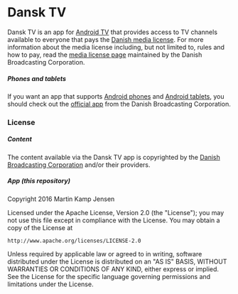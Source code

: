 # Dansk TV

Dansk TV is an app for [Android TV](https://android.com/tv) that provides access to TV channels available to everyone that pays the [Danish media license](https://en.wikipedia.org/wiki/Television_licence#Denmark). For more information about the media license including, but not limited to, rules and how to pay, read the [media license page](https://www.dr.dk/om-dr/licens/licens-english) maintained by the Danish Broadcasting Corporation.

##### Phones and tablets

If you want an app that supports [Android phones](https://android.com/phones) and [Android tablets](https://android.com/tablets), you should check out the [official app](https://play.google.com/store/apps/details?id=dk.dr.webplayer) from the Danish Broadcasting Corporation.

### License

##### Content

The content available via the Dansk TV app is copyrighted by the [Danish Broadcasting Corporation](https://www.dr.dk) and/or their providers.

##### App (this repository)

Copyright 2016 Martin Kamp Jensen

Licensed under the Apache License, Version 2.0 (the "License");
you may not use this file except in compliance with the License.
You may obtain a copy of the License at

    http://www.apache.org/licenses/LICENSE-2.0

Unless required by applicable law or agreed to in writing, software
distributed under the License is distributed on an "AS IS" BASIS,
WITHOUT WARRANTIES OR CONDITIONS OF ANY KIND, either express or implied.
See the License for the specific language governing permissions and
limitations under the License.
